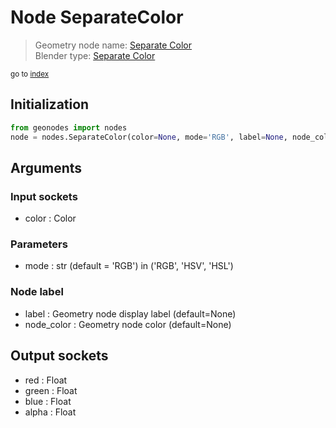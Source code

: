 
# Node SeparateColor

> Geometry node name: [Separate Color](https://docs.blender.org/manual/en/latest/modeling/geometry_nodes/color/separate_color.html)<br>
  Blender type: [Separate Color](https://docs.blender.org/api/current/bpy.types.FunctionNodeSeparateColor.html)
  
<sub>go to [index](index.md)</sub>

## Initialization

```python
from geonodes import nodes
node = nodes.SeparateColor(color=None, mode='RGB', label=None, node_color=None)
```



## Arguments


### Input sockets

- color : Color

### Parameters

- mode : str (default = 'RGB') in ('RGB', 'HSV', 'HSL')

### Node label

- label : Geometry node display label (default=None)
- node_color : Geometry node color (default=None)

## Output sockets

- red : Float
- green : Float
- blue : Float
- alpha : Float
